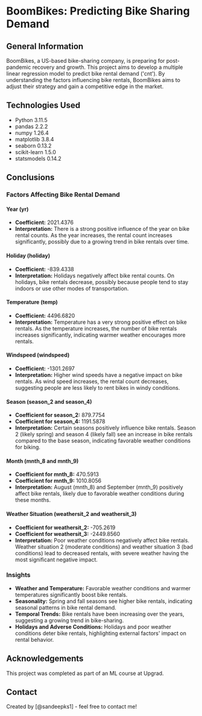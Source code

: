 # BoomBikes: Predicting Bike Sharing Demand

## General Information

BoomBikes, a US-based bike-sharing company, is preparing for post-pandemic recovery and growth. This project aims to develop a multiple linear regression model to predict bike rental demand ('cnt'). By understanding the factors influencing bike rentals, BoomBikes aims to adjust their strategy and gain a competitive edge in the market.

## Technologies Used

- Python 3.11.5
- pandas 2.2.2
- numpy 1.26.4
- matplotlib 3.8.4
- seaborn 0.13.2
- scikit-learn 1.5.0
- statsmodels 0.14.2

## Conclusions

### Factors Affecting Bike Rental Demand

#### Year (yr)
- **Coefficient:** 2021.4376
- **Interpretation:** There is a strong positive influence of the year on bike rental counts. As the year increases, the rental count increases significantly, possibly due to a growing trend in bike rentals over time.

#### Holiday (holiday)
- **Coefficient:** -839.4338
- **Interpretation:** Holidays negatively affect bike rental counts. On holidays, bike rentals decrease, possibly because people tend to stay indoors or use other modes of transportation.

#### Temperature (temp)
- **Coefficient:** 4496.6820
- **Interpretation:** Temperature has a very strong positive effect on bike rentals. As the temperature increases, the number of bike rentals increases significantly, indicating warmer weather encourages more rentals.

#### Windspeed (windspeed)
- **Coefficient:** -1301.2697
- **Interpretation:** Higher wind speeds have a negative impact on bike rentals. As wind speed increases, the rental count decreases, suggesting people are less likely to rent bikes in windy conditions.

#### Season (season_2 and season_4)
- **Coefficient for season_2:** 879.7754
- **Coefficient for season_4:** 1191.5878
- **Interpretation:** Certain seasons positively influence bike rentals. Season 2 (likely spring) and season 4 (likely fall) see an increase in bike rentals compared to the base season, indicating favorable weather conditions for biking.

#### Month (mnth_8 and mnth_9)
- **Coefficient for mnth_8:** 470.5913
- **Coefficient for mnth_9:** 1010.8056
- **Interpretation:** August (mnth_8) and September (mnth_9) positively affect bike rentals, likely due to favorable weather conditions during these months.

#### Weather Situation (weathersit_2 and weathersit_3)
- **Coefficient for weathersit_2:** -705.2619
- **Coefficient for weathersit_3:** -2449.8560
- **Interpretation:** Poor weather conditions negatively affect bike rentals. Weather situation 2 (moderate conditions) and weather situation 3 (bad conditions) lead to decreased rentals, with severe weather having the most significant negative impact.

### Insights

- **Weather and Temperature:** Favorable weather conditions and warmer temperatures significantly boost bike rentals.
- **Seasonality:** Spring and fall seasons see higher bike rentals, indicating seasonal patterns in bike rental demand.
- **Temporal Trends:** Bike rentals have been increasing over the years, suggesting a growing trend in bike-sharing.
- **Holidays and Adverse Conditions:** Holidays and poor weather conditions deter bike rentals, highlighting external factors' impact on rental behavior.

## Acknowledgements

This project was completed as part of an ML course at Upgrad.

## Contact

Created by [@sandeepks1] - feel free to contact me!
